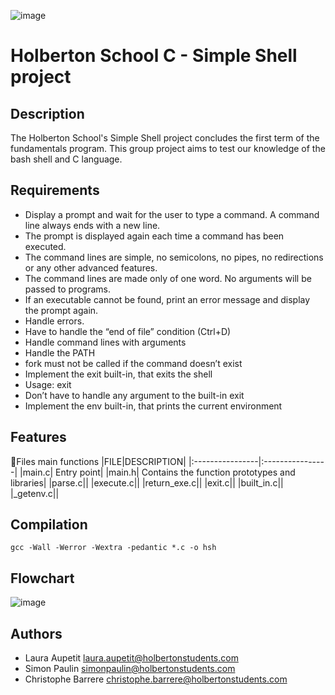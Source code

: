 ![image](https://github.com/user-attachments/assets/d5eb5318-61dc-4dad-9052-90286db1d541)

# Holberton School C - Simple Shell project


## Description

The Holberton School's Simple Shell project concludes the first term of the fundamentals program. This group project aims to test our knowledge of the bash shell and C language.

## Requirements
* Display a prompt and wait for the user to type a command. A command line always ends with a new line.
* The prompt is displayed again each time a command has been executed.
* The command lines are simple, no semicolons, no pipes, no redirections or any other advanced features.
* The command lines are made only of one word. No arguments will be passed to programs.
* If an executable cannot be found, print an error message and display the prompt again.
* Handle errors.
* Have to handle the “end of file” condition (Ctrl+D)
* Handle command lines with arguments
* Handle the PATH
* fork must not be called if the command doesn’t exist
* Implement the exit built-in, that exits the shell
* Usage: exit
* Don’t have to handle any argument to the built-in exit
* Implement the env built-in, that prints the current environment

## Features

📂Files main functions
|FILE|DESCRIPTION|
|:----------------|:----------------|
|main.c| Entry point|
|main.h| Contains the function prototypes and libraries|
|parse.c||
|execute.c||
|return_exe.c||
|exit.c||
|built_in.c||
|_getenv.c||
## Compilation
```
gcc -Wall -Werror -Wextra -pedantic *.c -o hsh
```

## Flowchart
![image](https://github.com/user-attachments/assets/ca7cba31-ebaf-4803-ae29-5db6bc8c683a)
## Authors
* Laura Aupetit <laura.aupetit@holbertonstudents.com>
* Simon Paulin <simonpaulin@holbertonstudents.com>
* Christophe Barrere <christophe.barrere@holbertonstudents.com>

